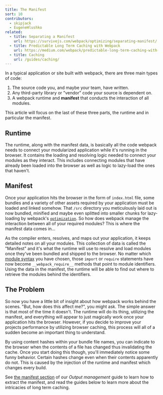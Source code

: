 ```yaml
---
title: The Manifest
sort: 10
contributors:
  - skipjack
  - EugeneHlushko
related:
  - title: Separating a Manifest
    url: https://survivejs.com/webpack/optimizing/separating-manifest/
  - title: Predictable Long Term Caching with Webpack
    url: https://medium.com/webpack/predictable-long-term-caching-with-webpack-d3eee1d3fa31
  - title: Caching
    url: /guides/caching/
---
```


In a typical application or site built with webpack, there are three main types of code:

1. The source code you, and maybe your team, have written.
2. Any third-party library or "vendor" code your source is dependent on.
3. A webpack runtime and __manifest__ that conducts the interaction of all modules.

This article will focus on the last of these three parts, the runtime and in particular the manifest.


## Runtime

The runtime, along with the manifest data, is basically all the code webpack needs to connect your modularized application while it's running in the browser. It contains the loading and resolving logic needed to connect your modules as they interact. This includes connecting modules that have already been loaded into the browser as well as logic to lazy-load the ones that haven't.


## Manifest

Once your application hits the browser in the form of `index.html` file, some bundles and a variety of other assets required by your application must be loaded and linked somehow. That `/src` directory you meticulously laid out is now bundled, minified and maybe even splitted into smaller chunks for lazy-loading by webpack's [`optimization`](/configuration/optimization/). So how does webpack manage the interaction between all of your required modules? This is where the manifest data comes in...

As the compiler enters, resolves, and maps out your application, it keeps detailed notes on all your modules. This collection of data is called the "Manifest" and it's what the runtime will use to resolve and load modules once they've been bundled and shipped to the browser. No matter which [module syntax](/api/module-methods) you have chosen, those `import` or `require` statements have now become `__webpack_require__` methods that point to module identifiers. Using the data in the manifest, the runtime will be able to find out where to retrieve the modules behind the identifiers.


## The Problem

So now you have a little bit of insight about how webpack works behind the scenes. "But, how does this affect me?", you might ask. The simple answer is that most of the time it doesn't. The runtime will do its thing, utilizing the manifest, and everything will appear to just magically work once your application hits the browser. However, if you decide to improve your projects performance by utilizing browser caching, this process will all of a sudden become an important thing to understand.

By using content hashes within your bundle file names, you can indicate to the browser when the contents of a file has changed thus invalidating the cache. Once you start doing this though, you'll immediately notice some funny behavior. Certain hashes change even when their contents apparently do not. This is caused by the injection of the runtime and manifest which changes every build.

See [the manifest section](/guides/output-management/#the-manifest) of our _Output management_ guide to learn how to extract the manifest, and read the guides below to learn more about the intricacies of long term caching.
